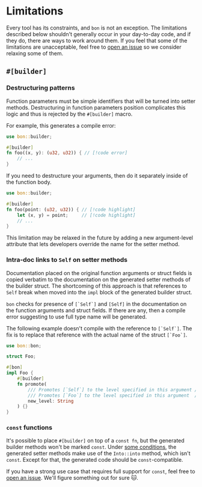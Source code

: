 # Limitations

Every tool has its constraints, and `bon` is not an exception. The limitations described below shouldn't generally occur in your day-to-day code, and if they do, there are ways to work around them. If you feel that some of the limitations are unacceptable, feel free to [open an issue] so we consider relaxing some of them.

## `#[builder]`

### Destructuring patterns

Function parameters must be simple identifiers that will be turned into setter methods. Destructuring in function parameters position complicates this logic and thus is rejected by the `#[builder]` macro.

For example, this generates a compile error:

```rust compile_fail
use bon::builder;

#[builder]
fn foo((x, y): (u32, u32)) { // [!code error]
    // ...
}
```

If you need to destructure your arguments, then do it separately inside of the function body.

```rust
use bon::builder;

#[builder]
fn foo(point: (u32, u32)) { // [!code highlight]
    let (x, y) = point;     // [!code highlight]
    // ...
}
```

This limitation may be relaxed in the future by adding a new argument-level attribute that lets developers override the name for the setter method.


### Intra-doc links to `Self` on setter methods

Documentation placed on the original function arguments or struct fields is copied verbatim to the documentation on the generated setter methods of the builder struct. The shortcoming of this approach is that references to `Self` break when moved into the `impl` block of the generated builder struct.

`bon` checks for presence of ``[`Self`]`` and `[Self]` in the documentation on the function arguments and struct fields. If there are any, then a compile error suggesting to use full type name will be generated.

The following example doesn't compile with the reference to ``[`Self`]``. The fix is to replace that reference with the actual name of the struct ``[`Foo`]``.

```rust compile_fail
use bon::bon;

struct Foo;

#[bon]
impl Foo {
    #[builder]
    fn promote(
        /// Promotes [`Self`] to the level specified in this argument // [!code --]
        /// Promotes [`Foo`] to the level specified in this argument  // [!code ++]
        new_level: String
    ) {}
}
```

### `const` functions

It's possible to place `#[builder]` on top of a `const fn`, but the generated builder methods won't be marked `const`. Under [some conditions](into-conversions#types-that-qualify-for-an-automatic-into-conversion), the generated setter methods make use of the `Into::into` method, which isn't `const`. Except for that, the generated code should be `const`-compatible.

If you have a strong use case that requires full support for `const`, feel free to [open an issue]. We'll figure something out for sure 🐱.

[open an issue]: https://github.com/elastio/bon/issues
